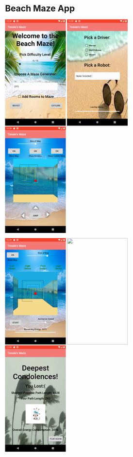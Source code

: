 # Beach Maze App

<img src="874B42D0-EE22-4C6B-934D-3A34E7AE7B77.png" width="200" height="350"> <img src="144D670E-B1A8-467E-9B3C-2AE61072BE78.png" width="200" height="350"> <img src="FD993B95-1001-447E-9741-F7A679561A45.png" width="200" height="350">

<img src="D8DC271C-6958-4A79-B7F8-5297BD98ED19.png" width="200" height="350"> <img src="A9037C8F-0748-4BFE-896F-9BD25CC33CF8.png" width="200" height="350"> <img src="22B2EE74-7D7B-47F5-86C4-30DBBFED997D.png" width="200" height="350">
